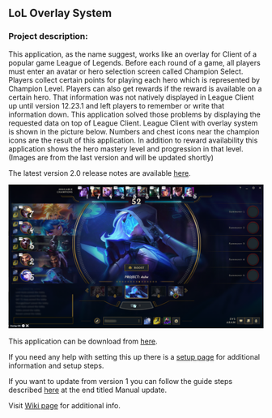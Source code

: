 ## LoL Overlay System

### Project description:

This application, as the name suggest, works like an overlay for Client of a popular game League of Legends. Before each round of a game, all players must enter an avatar or hero selection screen called Champion Select. Players collect certain points for playing each hero which is represented by Champion Level. Players can also get rewards if the reward is available on a certain hero. That information was not natively displayed in League Client up until version 12.23.1 and left players to remember or write that information down. This application solved those problems by displaying the requested data on top of League Client. League Client with overlay system is shown in the picture below. Numbers and chest icons near the champion icons are the result of this application. In addition to reward availability this application shows the hero mastery level and progression in that level. (Images are from the last version and will be updated shortly)

The latest version 2.0 release notes are available [here](https://github.com/TheRealHuzy/LoL-Overlay-System/releases/tag/v2.0.0).

<p align="center">
  <img src="https://raw.githubusercontent.com/TheRealHuzy/LoL-Overlay-System/main/Images/OverlayPicture01.png" />
</p>

This application can be download from [here](https://github.com/TheRealHuzy/LoL-Overlay-System/releases/download/v2.0.0/LoL.Overlay.System.v2.zip).

If you need any help with setting this up there is a [setup page](https://github.com/TheRealHuzy/LoL-Overlay-System/wiki/Setup) for additional information and setup steps.

If you want to update from version 1 you can follow the guide steps described [here](https://github.com/TheRealHuzy/LoL-Overlay-System/releases/tag/v2.0.0) at the end titled Manual update.

Visit [Wiki page](https://github.com/TheRealHuzy/LoL-Overlay-System/wiki) for additional info.
